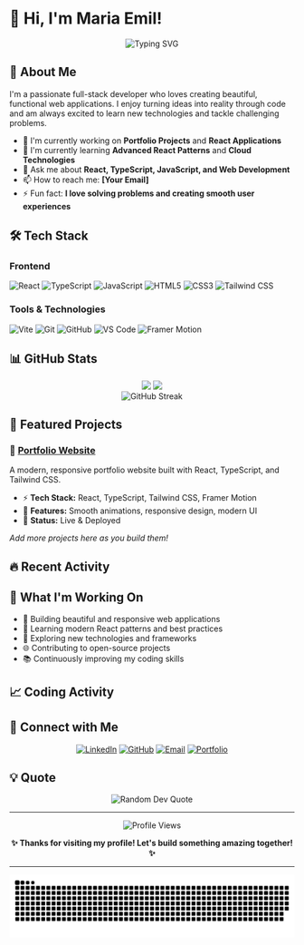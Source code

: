 # 👋 Hi, I'm Maria Emil!

<div align="center">
  <img src="https://readme-typing-svg.herokuapp.com?font=Fira+Code&size=30&duration=3000&pause=1000&color=6366F1&center=true&vCenter=true&width=600&lines=Full+Stack+Developer;React+%26+TypeScript+Enthusiast;Always+Learning+New+Technologies" alt="Typing SVG" />
</div>

## 🚀 About Me

I'm a passionate full-stack developer who loves creating beautiful, functional web applications. I enjoy turning ideas into reality through code and am always excited to learn new technologies and tackle challenging problems.

- 🔭 I'm currently working on **Portfolio Projects** and **React Applications**
- 🌱 I'm currently learning **Advanced React Patterns** and **Cloud Technologies**
- 💬 Ask me about **React, TypeScript, JavaScript, and Web Development**
- 📫 How to reach me: **[Your Email]**
- ⚡ Fun fact: **I love solving problems and creating smooth user experiences**

## 🛠️ Tech Stack

### Frontend
![React](https://img.shields.io/badge/React-20232A?style=for-the-badge&logo=react&logoColor=61DAFB)
![TypeScript](https://img.shields.io/badge/TypeScript-007ACC?style=for-the-badge&logo=typescript&logoColor=white)
![JavaScript](https://img.shields.io/badge/JavaScript-323330?style=for-the-badge&logo=javascript&logoColor=F7DF1E)
![HTML5](https://img.shields.io/badge/HTML5-E34F26?style=for-the-badge&logo=html5&logoColor=white)
![CSS3](https://img.shields.io/badge/CSS3-1572B6?style=for-the-badge&logo=css3&logoColor=white)
![Tailwind CSS](https://img.shields.io/badge/Tailwind_CSS-38B2AC?style=for-the-badge&logo=tailwind-css&logoColor=white)

### Tools & Technologies
![Vite](https://img.shields.io/badge/Vite-646CFF?style=for-the-badge&logo=vite&logoColor=white)
![Git](https://img.shields.io/badge/Git-F05032?style=for-the-badge&logo=git&logoColor=white)
![GitHub](https://img.shields.io/badge/GitHub-100000?style=for-the-badge&logo=github&logoColor=white)
![VS Code](https://img.shields.io/badge/VS_Code-0078D4?style=for-the-badge&logo=visual%20studio%20code&logoColor=white)
![Framer Motion](https://img.shields.io/badge/Framer_Motion-black?style=for-the-badge&logo=framer&logoColor=blue)

## 📊 GitHub Stats

<div align="center">
  <img height="180em" src="https://github-readme-stats.vercel.app/api?username=MariaEmil748&show_icons=true&theme=tokyonight&include_all_commits=true&count_private=true"/>
  <img height="180em" src="https://github-readme-stats.vercel.app/api/top-langs/?username=MariaEmil748&layout=compact&langs_count=8&theme=tokyonight"/>
</div>

<div align="center">
  <img src="https://github-readme-streak-stats.herokuapp.com/?user=MariaEmil748&theme=tokyonight" alt="GitHub Streak" />
</div>

## 🎯 Featured Projects

### 🌟 [Portfolio Website](https://github.com/MariaEmil748/Portfolio1)
A modern, responsive portfolio website built with React, TypeScript, and Tailwind CSS.
- ⚡ **Tech Stack:** React, TypeScript, Tailwind CSS, Framer Motion
- 🎨 **Features:** Smooth animations, responsive design, modern UI
- 🚀 **Status:** Live & Deployed

*Add more projects here as you build them!*

## 🔥 Recent Activity

<!--START_SECTION:activity-->
<!--END_SECTION:activity-->

## 🌟 What I'm Working On

- 🎨 Building beautiful and responsive web applications
- 📱 Learning modern React patterns and best practices
- 🔧 Exploring new technologies and frameworks
- 🌐 Contributing to open-source projects
- 📚 Continuously improving my coding skills

## 📈 Coding Activity

<!--START_SECTION:waka-->
<!--END_SECTION:waka-->

## 🤝 Connect with Me

<div align="center">
  
[![LinkedIn](https://img.shields.io/badge/LinkedIn-0077B5?style=for-the-badge&logo=linkedin&logoColor=white)](https://linkedin.com/in/your-profile)
[![GitHub](https://img.shields.io/badge/GitHub-100000?style=for-the-badge&logo=github&logoColor=white)](https://github.com/MariaEmil748)
[![Email](https://img.shields.io/badge/Email-D14836?style=for-the-badge&logo=gmail&logoColor=white)](mailto:your-email@example.com)
[![Portfolio](https://img.shields.io/badge/Portfolio-FF5722?style=for-the-badge&logo=todoist&logoColor=white)](https://your-portfolio-url.com)

</div>

## 💡 Quote

<div align="center">
  <img src="https://quotes-github-readme.vercel.app/api?type=horizontal&theme=tokyonight" alt="Random Dev Quote"/>
</div>

---

<div align="center">
  <img src="https://komarev.com/ghpvc/?username=MariaEmil748&label=Profile%20views&color=0e75b6&style=flat" alt="Profile Views" />
  
  **✨ Thanks for visiting my profile! Let's build something amazing together! ✨**
</div>

---

<div align="center">
  <img src="https://raw.githubusercontent.com/platane/platane/output/github-contribution-grid-snake.svg" alt="Snake animation" />
</div>

